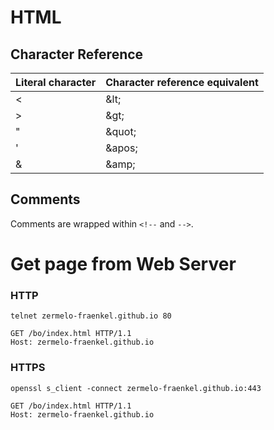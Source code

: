 # HTML

## Character Reference

| Literal character | Character reference equivalent |
| ----------------- | ------------------------------ |
| <                 | \&lt;                          |
| >                 | \&gt;                          |
| "                 | \&quot;                        |
| '                 | \&apos;                        |
| &                 | \&amp;                         |

## Comments

Comments are wrapped within `<!--` and `-->`.


# Get page from Web Server

### HTTP
```
telnet zermelo-fraenkel.github.io 80

GET /bo/index.html HTTP/1.1
Host: zermelo-fraenkel.github.io
```

### HTTPS
```
openssl s_client -connect zermelo-fraenkel.github.io:443

GET /bo/index.html HTTP/1.1
Host: zermelo-fraenkel.github.io
```
